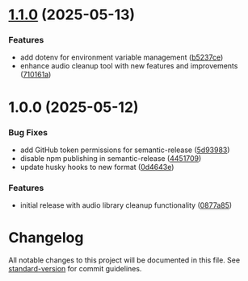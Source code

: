 # [1.1.0](https://github.com/jamiebclark/audio-library-cleanup/compare/v1.0.0...v1.1.0) (2025-05-13)


### Features

* add dotenv for environment variable management ([b5237ce](https://github.com/jamiebclark/audio-library-cleanup/commit/b5237ce894f877324b4a01deb68007c38075f8ec))
* enhance audio cleanup tool with new features and improvements ([710161a](https://github.com/jamiebclark/audio-library-cleanup/commit/710161a72b7b4e8e795f0737ebd862dbc6faa7ec))

# 1.0.0 (2025-05-12)


### Bug Fixes

* add GitHub token permissions for semantic-release ([5d93983](https://github.com/jamiebclark/audio-library-cleanup/commit/5d939830645c098a753608a39a8703c862d98358))
* disable npm publishing in semantic-release ([4451709](https://github.com/jamiebclark/audio-library-cleanup/commit/445170937ad4a475e956cc59f39a60dccce43d23))
* update husky hooks to new format ([0d4643e](https://github.com/jamiebclark/audio-library-cleanup/commit/0d4643e1fc98f3f67f69384f3197e0c4e1454a9f))


### Features

* initial release with audio library cleanup functionality ([0877a85](https://github.com/jamiebclark/audio-library-cleanup/commit/0877a85680d2f108a3eff3ee6c892209747b0a3c))

# Changelog

All notable changes to this project will be documented in this file. See [standard-version](https://github.com/conventional-changelog/standard-version) for commit guidelines.
